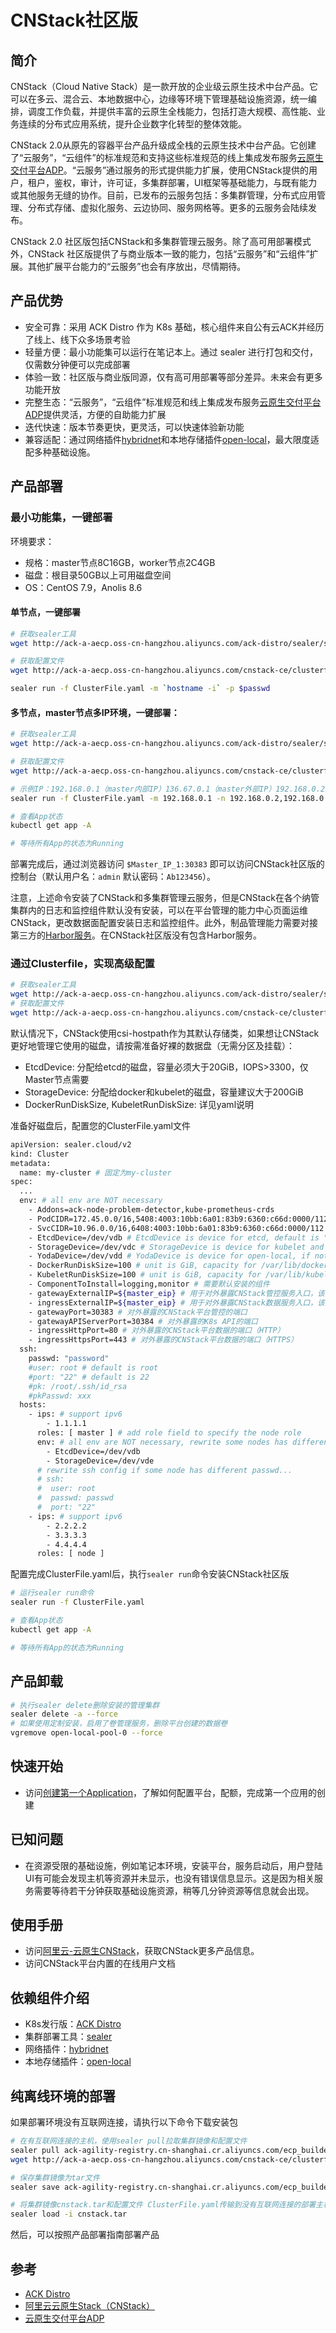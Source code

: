 # CNStack社区版

## 简介

CNStack（Cloud Native Stack）是一款开放的企业级云原生技术中台产品。它可以在多云、混合云、本地数据中心，边缘等环境下管理基础设施资源，统一编排，调度工作负载，并提供丰富的云原生全栈能力，包括打造大规模、高性能、业务连续的分布式应用系统，提升企业数字化转型的整体效能。

CNStack 2.0从原先的容器平台产品升级成全栈的云原生技术中台产品。它创建了“云服务”，“云组件”的标准规范和支持这些标准规范的线上集成发布服务[云原生交付平台ADP](https://www.aliyun.com/product/aliware/adp)。“云服务”通过服务的形式提供能力扩展，使用CNStack提供的用户，租户，鉴权，审计，许可证，多集群部署，UI框架等基础能力，与既有能力或其他服务无缝的协作。目前，已发布的云服务包括：多集群管理，分布式应用管理、分布式存储、虚拟化服务、云边协同、服务网格等。更多的云服务会陆续发布。

CNStack 2.0 社区版包括CNStack和多集群管理云服务。除了高可用部署模式外，CNStack 社区版提供了与商业版本一致的能力，包括“云服务”和“云组件”扩展。其他扩展平台能力的“云服务”也会有序放出，尽情期待。

## 产品优势

* 安全可靠：采用 ACK Distro 作为 K8s 基础，核心组件来自公有云ACK并经历了线上、线下众多场景考验
* 轻量方便：最小功能集可以运行在笔记本上。通过 sealer 进行打包和交付，仅需数分钟便可以完成部署
* 体验一致：社区版与商业版同源，仅有高可用部署等部分差异。未来会有更多功能开放
* 完整生态：“云服务”，“云组件”标准规范和线上集成发布服务[云原生交付平台ADP](https://www.aliyun.com/product/aliware/adp)提供灵活，方便的自助能力扩展
* 迭代快速：版本节奏更快，更灵活，可以快速体验新功能
* 兼容适配：通过网络插件[hybridnet](https://github.com/alibaba/hybridnet)和本地存储插件[open-local](https://github.com/alibaba/open-local)，最大限度适配多种基础设施。

## 产品部署

### 最小功能集，一键部署

环境要求：

* 规格：master节点8C16GB，worker节点2C4GB
* 磁盘：根目录50GB以上可用磁盘空间
* OS：CentOS 7.9，Anolis 8.6

#### 单节点，一键部署

```bash
# 获取sealer工具
wget http://ack-a-aecp.oss-cn-hangzhou.aliyuncs.com/ack-distro/sealer/sealer-0.9.1-beta1-linux-amd64.tar.gz -O sealer.tar.gz && tar -xvf sealer.tar.gz -C /usr/bin

# 获取配置文件
wget http://ack-a-aecp.oss-cn-hangzhou.aliyuncs.com/cnstack-ce/clusterfile/cnstack-ce-v2-0-1-ce-4-clusterfile.yaml -O ClusterFile.yaml

sealer run -f ClusterFile.yaml -m `hostname -i` -p $passwd
```

#### 多节点，master节点多IP环境，一键部署：

```bash
# 获取sealer工具
wget http://ack-a-aecp.oss-cn-hangzhou.aliyuncs.com/ack-distro/sealer/sealer-0.9.1-beta1-linux-amd64.tar.gz -O sealer.tar.gz && tar -xvf sealer.tar.gz -C /usr/bin

# 获取配置文件
wget http://ack-a-aecp.oss-cn-hangzhou.aliyuncs.com/cnstack-ce/clusterfile/cnstack-ce-v2-0-1-ce-4-clusterfile.yaml -O ClusterFile.yaml

# 示例IP：192.168.0.1（master内部IP）136.67.0.1（master外部IP）192.168.0.2（worker1）192.168.0.3（worker2）192.168.0.4（worker3）
sealer run -f ClusterFile.yaml -m 192.168.0.1 -n 192.168.0.2,192.168.0.3,192.168.0.4 -p $passwd -e gatewayExternalIP=136.67.0.1 -e ingressExternalIP=136.67.0.1

# 查看App状态
kubectl get app -A

# 等待所有App的状态为Running
```

部署完成后，通过浏览器访问 `$Master_IP_1:30383` 即可以访问CNStack社区版的控制台（默认用户名：`admin` 默认密码：`Ab123456`）。

注意，上述命令安装了CNStack和多集群管理云服务，但是CNStack在各个纳管集群内的日志和监控组件默认没有安装，可以在平台管理的能力中心页面运维CNStack，更改数据面配置安装日志和监控组件。此外，制品管理能力需要对接第三方的[Harbor服务](https://github.com/goharbor)。在CNStack社区版没有包含Harbor服务。

### 通过Clusterfile，实现高级配置

```bash
# 获取sealer工具
wget http://ack-a-aecp.oss-cn-hangzhou.aliyuncs.com/ack-distro/sealer/sealer-0.9.1-beta1-linux-amd64.tar.gz -O sealer.tar.gz && tar -xvf sealer.tar.gz -C /usr/bin
# 获取配置文件
wget http://ack-a-aecp.oss-cn-hangzhou.aliyuncs.com/cnstack-ce/clusterfile/cnstack-ce-v2-0-1-ce-4-clusterfile.yaml -O ClusterFile.yaml
```

默认情况下，CNStack使用csi-hostpath作为其默认存储类，如果想让CNStack更好地管理它使用的磁盘，请按需准备好裸的数据盘（无需分区及挂载）：

* EtcdDevice: 分配给etcd的磁盘，容量必须大于20GiB，IOPS>3300，仅Master节点需要
* StorageDevice: 分配给docker和kubelet的磁盘，容量建议大于200GiB
* DockerRunDiskSize, KubeletRunDiskSize: 详见yaml说明

准备好磁盘后，配置您的ClusterFile.yaml文件

```bash
apiVersion: sealer.cloud/v2
kind: Cluster
metadata:
  name: my-cluster # 固定为my-cluster
spec:
  ...
  env: # all env are NOT necessary
    - Addons=ack-node-problem-detector,kube-prometheus-crds
    - PodCIDR=172.45.0.0/16,5408:4003:10bb:6a01:83b9:6360:c66d:0000/112 # pod subnet, support ipv6 cidr, must be dual stack cidr
    - SvcCIDR=10.96.0.0/16,6408:4003:10bb:6a01:83b9:6360:c66d:0000/112 # service subnet, support ipv6 cidr, must be dual stack cidr
    - EtcdDevice=/dev/vdb # EtcdDevice is device for etcd, default is "", which will use system disk
    - StorageDevice=/dev/vdc # StorageDevice is device for kubelet and container daemon, default is "", which will use system disk
    - YodaDevice=/dev/vdd # YodaDevice is device for open-local, if not specified, open local can't provision pv
    - DockerRunDiskSize=100 # unit is GiB, capacity for /var/lib/docker, default is 100
    - KubeletRunDiskSize=100 # unit is GiB, capacity for /var/lib/kubelet, default is 100
    - ComponentToInstall=logging,monitor # 需要默认安装的组件
    - gatewayExternalIP=${master_eip} # 用于对外暴露CNStack管控服务入口，该地址要能够被您的浏览器访问到
    - ingressExternalIP=${master_eip} # 用于对外暴露CNStack数据服务入口，该地址要能够被您的浏览器访问到
    - gatewayPort=30383 # 对外暴露的CNStack平台管控的端口
    - gatewayAPIServerPort=30384 # 对外暴露的K8s API的端口
    - ingressHttpPort=80 # 对外暴露的CNStack平台数据的端口（HTTP）
    - ingressHttpsPort=443 # 对外暴露的CNStack平台数据的端口（HTTPS）
  ssh:
    passwd: "password"
    #user: root # default is root
    #port: "22" # default is 22
    #pk: /root/.ssh/id_rsa
    #pkPasswd: xxx
  hosts:
    - ips: # support ipv6
        - 1.1.1.1
      roles: [ master ] # add role field to specify the node role
      env: # all env are NOT necessary, rewrite some nodes has different env config
        - EtcdDevice=/dev/vdb
        - StorageDevice=/dev/vde
      # rewrite ssh config if some node has different passwd...
      # ssh:
      #  user: root
      #  passwd: passwd
      #  port: "22"
    - ips: # support ipv6
        - 2.2.2.2
        - 3.3.3.3
        - 4.4.4.4
      roles: [ node ]
```

配置完成ClusterFile.yaml后，执行`sealer run`命令安装CNStack社区版

```bash
# 运行sealer run命令
sealer run -f ClusterFile.yaml 

# 查看App状态
kubectl get app -A

# 等待所有App的状态为Running
```

## 产品卸载

```bash
# 执行sealer delete删除安装的管理集群
sealer delete -a --force
# 如果使用定制安装，启用了卷管理服务，删除平台创建的数据卷
vgremove open-local-pool-0 --force 
```

## 快速开始

* 访问[创建第一个Application](./doc/first-app.md)，了解如何配置平台，配额，完成第一个应用的创建

## 已知问题

* 在资源受限的基础设施，例如笔记本环境，安装平台，服务启动后，用户登陆UI有可能会发现主机等资源并未显示，也没有错误信息显示。这是因为相关服务需要等待若干分钟获取基础设施资源，稍等几分钟资源等信息就会出现。

## 使用手册

* 访问[阿里云-云原生CNStack](https://www.aliyun.com/activity/middleware/cnstack)，获取CNStack更多产品信息。
* 访问CNStack平台内置的在线用户文档

## 依赖组件介绍

* K8s发行版：[ACK Distro](https://github.com/AliyunContainerService/ackdistro)
* 集群部署工具：[sealer](https://github.com/alibaba/sealer)
* 网络插件：[hybridnet](https://github.com/alibaba/hybridnet)
* 本地存储插件：[open-local](https://github.com/alibaba/open-local)

## 纯离线环境的部署

如果部署环境没有互联网连接，请执行以下命令下载安装包

```bash
# 在有互联网连接的主机，使用sealer pull拉取集群镜像和配置文件
sealer pull ack-agility-registry.cn-shanghai.cr.aliyuncs.com/ecp_builder/cnstack-ce:v2-0-1-ce-4
wget http://ack-a-aecp.oss-cn-hangzhou.aliyuncs.com/cnstack-ce/clusterfile/cnstack-ce-v2-0-1-ce-4-clusterfile.yaml -O ClusterFile.yaml

# 保存集群镜像为tar文件
sealer save ack-agility-registry.cn-shanghai.cr.aliyuncs.com/ecp_builder/cnstack-ce:v2-0-1-ce-4 -o cnstack.tar

# 将集群镜像cnstack.tar和配置文件 ClusterFile.yaml传输到没有互联网连接的部署主机，在部署主机执行以下命令
sealer load -i cnstack.tar
```

然后，可以按照产品部署指南部署产品

## 参考

* [ACK Distro](https://github.com/AliyunContainerService/ackdistro)
* [阿里云云原生Stack（CNStack）](https://cn.aliyun.com/activity/middleware/cnstack)
* [云原生交付平台ADP](https://www.aliyun.com/product/aliware/adp)
